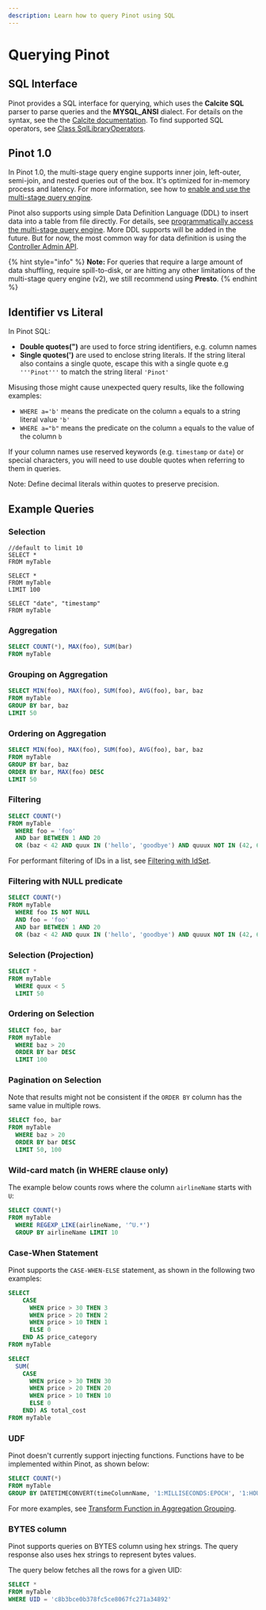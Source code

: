 ```yaml
---
description: Learn how to query Pinot using SQL
---
```


# Querying Pinot

## SQL Interface

Pinot provides a SQL interface for querying, which uses the **Calcite SQL** parser to parse queries and the **MYSQL\_ANSI** dialect. For details on the syntax, see the the [Calcite documentation](https://calcite.apache.org/docs/reference.html). To find supported SQL operators, see [Class SqlLibraryOperators](https://calcite.apache.org/javadocAggregate/org/apache/calcite/sql/fun/SqlLibraryOperators.html).

## Pinot 1.0

In Pinot 1.0, the multi-stage query engine supports inner join, left-outer, semi-join, and nested queries out of the box. It's optimized for in-memory process and latency. For more information, see how to [enable and use the multi-stage query engine](../../developers/advanced/v2-multi-stage-query-engine.md).

Pinot also supports using simple Data Definition Language (DDL) to insert data into a table from file directly. For details, see [programmatically access the multi-stage query engine](../../developers/advanced/v2-multi-stage-query-engine.md#programmatically-access-the-multi-stage-query-engine). More DDL supports will be added in the future. But for now, the most common way for data definition is using the [Controller Admin API](https://docs.pinot.apache.org/users/api/pinot-rest-admin-interface).

{% hint style="info" %}
**Note:** For queries that require a large amount of data shuffling, require spill-to-disk, or are hitting any other limitations of the multi-stage query engine (v2), we still recommend using **Presto**.
{% endhint %}

## Identifier vs Literal

In Pinot SQL:

* **Double quotes(")** are used to force string identifiers, e.g. column names
* **Single quotes(')** are used to enclose string literals. If the string literal also contains a single quote, escape this with a single quote e.g `'''Pinot'''` to match the string literal `'Pinot'`

Misusing those might cause unexpected query results, like the following examples:

* `WHERE a='b'` means the predicate on the column `a` equals to a string literal value `'b'`
* `WHERE a="b"` means the predicate on the column `a` equals to the value of the column `b`

If your column names use reserved keywords (e.g. `timestamp` or `date`) or special characters, you will need to use double quotes when referring to them in queries.

Note: Define decimal literals within quotes to preserve precision.

## Example Queries

### Selection

```
//default to limit 10
SELECT * 
FROM myTable 

SELECT * 
FROM myTable 
LIMIT 100
```

```
SELECT "date", "timestamp"
FROM myTable 
```

### Aggregation

```sql
SELECT COUNT(*), MAX(foo), SUM(bar) 
FROM myTable
```

### Grouping on Aggregation

```sql
SELECT MIN(foo), MAX(foo), SUM(foo), AVG(foo), bar, baz 
FROM myTable
GROUP BY bar, baz 
LIMIT 50
```

### Ordering on Aggregation

```sql
SELECT MIN(foo), MAX(foo), SUM(foo), AVG(foo), bar, baz 
FROM myTable
GROUP BY bar, baz 
ORDER BY bar, MAX(foo) DESC 
LIMIT 50
```

### Filtering

```sql
SELECT COUNT(*) 
FROM myTable
  WHERE foo = 'foo'
  AND bar BETWEEN 1 AND 20
  OR (baz < 42 AND quux IN ('hello', 'goodbye') AND quuux NOT IN (42, 69))
```

For performant filtering of IDs in a list, see [Filtering with IdSet](https://docs.pinot.apache.org/users/user-guide-query/filtering-with-idset).

### Filtering with NULL predicate

```sql
SELECT COUNT(*) 
FROM myTable
  WHERE foo IS NOT NULL
  AND foo = 'foo'
  AND bar BETWEEN 1 AND 20
  OR (baz < 42 AND quux IN ('hello', 'goodbye') AND quuux NOT IN (42, 69))
```

### Selection (Projection)

```sql
SELECT * 
FROM myTable
  WHERE quux < 5
  LIMIT 50
```

### Ordering on Selection

```sql
SELECT foo, bar 
FROM myTable
  WHERE baz > 20
  ORDER BY bar DESC
  LIMIT 100
```

### Pagination on Selection

Note that results might not be consistent if the `ORDER BY` column has the same value in multiple rows.

```sql
SELECT foo, bar 
FROM myTable
  WHERE baz > 20
  ORDER BY bar DESC
  LIMIT 50, 100
```

### Wild-card match (in WHERE clause only)

The example below counts rows where the column `airlineName` starts with `U`:

```sql
SELECT COUNT(*) 
FROM myTable
  WHERE REGEXP_LIKE(airlineName, '^U.*')
  GROUP BY airlineName LIMIT 10
```

### Case-When Statement

Pinot supports the `CASE-WHEN-ELSE` statement, as shown in the following two examples:

```sql
SELECT
    CASE
      WHEN price > 30 THEN 3
      WHEN price > 20 THEN 2
      WHEN price > 10 THEN 1
      ELSE 0
    END AS price_category
FROM myTable
```

```sql
SELECT
  SUM(
    CASE
      WHEN price > 30 THEN 30
      WHEN price > 20 THEN 20
      WHEN price > 10 THEN 10
      ELSE 0
    END) AS total_cost
FROM myTable
```

### UDF

Pinot doesn't currently support injecting functions.  Functions have to be implemented within Pinot, as shown below:

```sql
SELECT COUNT(*)
FROM myTable
GROUP BY DATETIMECONVERT(timeColumnName, '1:MILLISECONDS:EPOCH', '1:HOURS:EPOCH', '1:HOURS')
```

For more examples, see [Transform Function in Aggregation Grouping](https://docs.pinot.apache.org/users/user-guide-query/supported-transformations).

### BYTES column

Pinot supports queries on BYTES column using hex strings. The query response also uses hex strings to represent bytes values.

The query below fetches all the rows for a given UID:

```sql
SELECT * 
FROM myTable
WHERE UID = 'c8b3bce0b378fc5ce8067fc271a34892'
```
